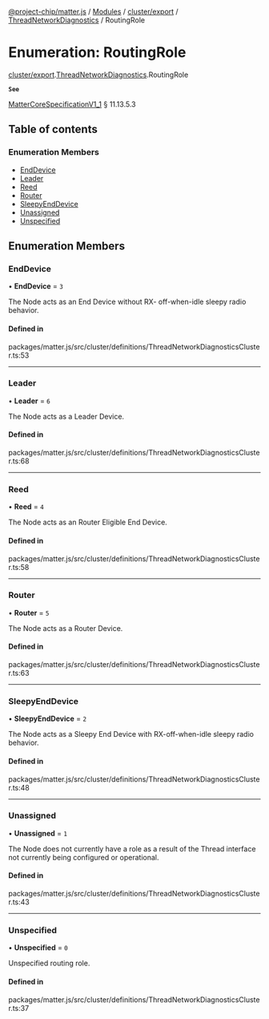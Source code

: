 [@project-chip/matter.js](../README.md) / [Modules](../modules.md) / [cluster/export](../modules/cluster_export.md) / [ThreadNetworkDiagnostics](../modules/cluster_export.ThreadNetworkDiagnostics.md) / RoutingRole

# Enumeration: RoutingRole

[cluster/export](../modules/cluster_export.md).[ThreadNetworkDiagnostics](../modules/cluster_export.ThreadNetworkDiagnostics.md).RoutingRole

**`See`**

[MatterCoreSpecificationV1_1](../interfaces/spec_export.MatterCoreSpecificationV1_1.md) § 11.13.5.3

## Table of contents

### Enumeration Members

- [EndDevice](cluster_export.ThreadNetworkDiagnostics.RoutingRole.md#enddevice)
- [Leader](cluster_export.ThreadNetworkDiagnostics.RoutingRole.md#leader)
- [Reed](cluster_export.ThreadNetworkDiagnostics.RoutingRole.md#reed)
- [Router](cluster_export.ThreadNetworkDiagnostics.RoutingRole.md#router)
- [SleepyEndDevice](cluster_export.ThreadNetworkDiagnostics.RoutingRole.md#sleepyenddevice)
- [Unassigned](cluster_export.ThreadNetworkDiagnostics.RoutingRole.md#unassigned)
- [Unspecified](cluster_export.ThreadNetworkDiagnostics.RoutingRole.md#unspecified)

## Enumeration Members

### EndDevice

• **EndDevice** = ``3``

The Node acts as an End Device without RX- off-when-idle sleepy radio behavior.

#### Defined in

packages/matter.js/src/cluster/definitions/ThreadNetworkDiagnosticsCluster.ts:53

___

### Leader

• **Leader** = ``6``

The Node acts as a Leader Device.

#### Defined in

packages/matter.js/src/cluster/definitions/ThreadNetworkDiagnosticsCluster.ts:68

___

### Reed

• **Reed** = ``4``

The Node acts as an Router Eligible End Device.

#### Defined in

packages/matter.js/src/cluster/definitions/ThreadNetworkDiagnosticsCluster.ts:58

___

### Router

• **Router** = ``5``

The Node acts as a Router Device.

#### Defined in

packages/matter.js/src/cluster/definitions/ThreadNetworkDiagnosticsCluster.ts:63

___

### SleepyEndDevice

• **SleepyEndDevice** = ``2``

The Node acts as a Sleepy End Device with RX-off-when-idle sleepy radio behavior.

#### Defined in

packages/matter.js/src/cluster/definitions/ThreadNetworkDiagnosticsCluster.ts:48

___

### Unassigned

• **Unassigned** = ``1``

The Node does not currently have a role as a result of the Thread interface not currently being configured
or operational.

#### Defined in

packages/matter.js/src/cluster/definitions/ThreadNetworkDiagnosticsCluster.ts:43

___

### Unspecified

• **Unspecified** = ``0``

Unspecified routing role.

#### Defined in

packages/matter.js/src/cluster/definitions/ThreadNetworkDiagnosticsCluster.ts:37
